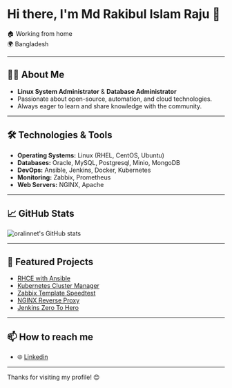 # Hi there, I'm Md Rakibul Islam Raju 👋

🏠 Working from home  
🌍 Bangladesh

---

## 👨‍💻 About Me

- **Linux System Administrator** & **Database Administrator**
- Passionate about open-source, automation, and cloud technologies.
- Always eager to learn and share knowledge with the community.

---

## 🛠️ Technologies & Tools

- **Operating Systems:** Linux (RHEL, CentOS, Ubuntu)
- **Databases:** Oracle, MySQL, Postgresql, Minio, MongoDB 
- **DevOps:** Ansible, Jenkins, Docker, Kubernetes
- **Monitoring:** Zabbix, Prometheus
- **Web Servers:** NGINX, Apache

---

## 📈 GitHub Stats

![oralinnet's GitHub stats](https://github-readme-stats.vercel.app/api?username=oralinnet&show_icons=true&theme=radical)

---

## 📂 Featured Projects

- [RHCE with Ansible](https://github.com/oralinnet/RHCE)
- [Kubernetes Cluster Manager](https://github.com/oralinnet/kubernetes)
- [Zabbix Template Speedtest](https://github.com/oralinnet/zabbix-template-speedtest)
- [NGINX Reverse Proxy](https://github.com/oralinnet/nginx-reverse-proxy)
- [Jenkins Zero To Hero](https://github.com/oralinnet/Jenkins-Zero-To-Hero)

---

## 📫 How to reach me

- 🌐 [Linkedin]([https://oralin.net](https://www.linkedin.com/in/md-rakibul-islam-raju-8202906a/))

---

Thanks for visiting my profile! 😊

